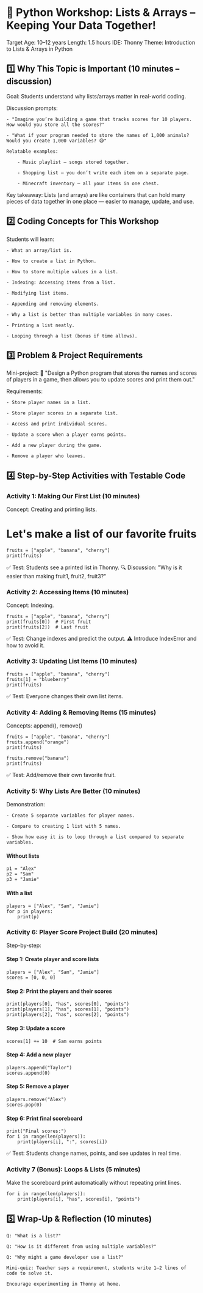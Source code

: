 # 📝 Python Workshop: Lists & Arrays – Keeping Your Data Together!

Target Age: 10–12 years
Length: 1.5 hours
IDE: Thonny
Theme: Introduction to Lists & Arrays in Python
## 1️⃣ Why This Topic is Important (10 minutes – discussion)

Goal: Students understand why lists/arrays matter in real-world coding.

Discussion prompts:

    - "Imagine you’re building a game that tracks scores for 10 players. How would you store all the scores?"

    - "What if your program needed to store the names of 1,000 animals? Would you create 1,000 variables? 😅"

    Relatable examples:

        - Music playlist – songs stored together.

        - Shopping list – you don’t write each item on a separate page.

        - Minecraft inventory – all your items in one chest.

Key takeaway:
Lists (and arrays) are like containers that can hold many pieces of data together in one place — easier to manage, update, and use.
## 2️⃣ Coding Concepts for This Workshop

Students will learn:

    - What an array/list is.

    - How to create a list in Python.

    - How to store multiple values in a list.

    - Indexing: Accessing items from a list.

    - Modifying list items.

    - Appending and removing elements.

    - Why a list is better than multiple variables in many cases.

    - Printing a list neatly.

    - Looping through a list (bonus if time allows).

## 3️⃣ Problem & Project Requirements

Mini-project:
📜 "Design a Python program that stores the names and scores of players in a game, then allows you to update scores and print them out."

Requirements:

    - Store player names in a list.

    - Store player scores in a separate list.

    - Access and print individual scores.

    - Update a score when a player earns points.

    - Add a new player during the game.

    - Remove a player who leaves.

## 4️⃣ Step-by-Step Activities with Testable Code
### Activity 1: Making Our First List (10 minutes)

Concept: Creating and printing lists.

# Let's make a list of our favorite fruits
```
fruits = ["apple", "banana", "cherry"]
print(fruits)
```
✅ Test: Students see a printed list in Thonny.
🔍 Discussion: "Why is it easier than making fruit1, fruit2, fruit3?"
### Activity 2: Accessing Items (10 minutes)

Concept: Indexing.
```
fruits = ["apple", "banana", "cherry"]
print(fruits[0])  # First fruit
print(fruits[2])  # Last fruit
```
✅ Test: Change indexes and predict the output.
⚠️ Introduce IndexError and how to avoid it.
### Activity 3: Updating List Items (10 minutes)
```
fruits = ["apple", "banana", "cherry"]
fruits[1] = "blueberry"
print(fruits)
```
✅ Test: Everyone changes their own list items.
### Activity 4: Adding & Removing Items (15 minutes)

Concepts: append(), remove()
```
fruits = ["apple", "banana", "cherry"]
fruits.append("orange")
print(fruits)

fruits.remove("banana")
print(fruits)
```
✅ Test: Add/remove their own favorite fruit.
### Activity 5: Why Lists Are Better (10 minutes)

Demonstration:

    - Create 5 separate variables for player names.

    - Compare to creating 1 list with 5 names.

    - Show how easy it is to loop through a list compared to separate variables.

#### Without lists
```
p1 = "Alex"
p2 = "Sam"
p3 = "Jamie"
```
#### With a list
```
players = ["Alex", "Sam", "Jamie"]
for p in players:
    print(p)
```
### Activity 6: Player Score Project Build (20 minutes)

Step-by-step:

#### Step 1: Create player and score lists
```
players = ["Alex", "Sam", "Jamie"]
scores = [0, 0, 0]
```
#### Step 2: Print the players and their scores
```
print(players[0], "has", scores[0], "points")
print(players[1], "has", scores[1], "points")
print(players[2], "has", scores[2], "points")
```
#### Step 3: Update a score
```
scores[1] += 10  # Sam earns points
```
#### Step 4: Add a new player
```
players.append("Taylor")
scores.append(0)
```
#### Step 5: Remove a player
```
players.remove("Alex")
scores.pop(0)
```
#### Step 6: Print final scoreboard
```
print("Final scores:")
for i in range(len(players)):
    print(players[i], ":", scores[i])
```
✅ Test: Students change names, points, and see updates in real time.
### Activity 7 (Bonus): Loops & Lists (5 minutes)

Make the scoreboard print automatically without repeating print lines.
```
for i in range(len(players)):
    print(players[i], "has", scores[i], "points")
```
## 5️⃣ Wrap-Up & Reflection (10 minutes)

    Q: "What is a list?"

    Q: "How is it different from using multiple variables?"

    Q: "Why might a game developer use a list?"

    Mini-quiz: Teacher says a requirement, students write 1–2 lines of code to solve it.

    Encourage experimenting in Thonny at home.
